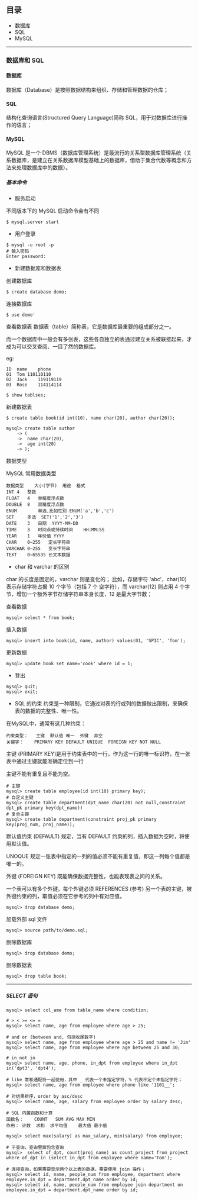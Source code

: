 ## 目录

- 数据库
- SQL
- MySQL

---

### 数据库和 SQL

#### 数据库
数据库（Database）是按照数据结构来组织、存储和管理数据的仓库；

#### SQL

结构化查询语言(Structured Query Language)简称 SQL，用于对数据库进行操作的语言；

#### MySQL

MySQL 是一个 DBMS（数据库管理系统）是最流行的关系型数据库管理系统（关系数据库，是建立在关系数据库模型基础上的数据库，借助于集合代数等概念和方法来处理数据库中的数据）。

##### 基本命令

- 服务启动

不同版本下的 MySQL 启动命令会有不同
```
$ mysql.server start
```

- 用户登录

```
$ mysql -u root -p
# 输入密码
Enter password:
```

- 新建数据库和数据表

创建数据库

```
$ create database demo;
```

连接数据库

```
$ use demo'
```

查看数据表
数据表（table）简称表，它是数据库最重要的组成部分之一。

而一个数据库中一般会有多张表，这些各自独立的表通过建立关系被联接起来，才成为可以交叉查阅、一目了然的数据库。

eg:
```
ID	name	phone
01	Tom	110110110
02	Jack	119119119
03	Rose	114114114
```

```
$ show tablses;
```

新建数据表

```
$ create table book(id int(10), name char(20), author char(20));

mysql> create table author
    -> (
    ->  name char(20),
    ->  age int(20)
    -> );
```

数据类型

MySQL 常用数据类型

```
数据类型	大小(字节)	用途	格式
INT	4	整数	
FLOAT	4	单精度浮点数	
DOUBLE	8	双精度浮点数	
ENUM		单选,比如性别	ENUM('a','b','c')
SET		多选	SET('1','2','3')
DATE	3	日期	YYYY-MM-DD
TIME	3	时间点或持续时间	HH:MM:SS
YEAR	1	年份值	YYYY
CHAR	0~255	定长字符串	
VARCHAR	0~255	变长字符串	
TEXT	0~65535	长文本数据	
```
* char 和 varchar 的区别

char 的长度是固定的，varchar 则是变化的；
比如，存储字符 'abc'，char(10) 表示存储字符占据 10 个字节（包括 7 个 空字符），而 varchar(12) 则占用 4 个字节，增加一个额外字节存储字符串本身长度，12 是最大字节数；

查看数据

```
mysql> select * from book;
```

插入数据

```
mysql> insert into book(id, name, author) values(01, 'SPIC', 'Tom');
```

更新数据

```
mysql> update book set name='cook' where id = 1;
```

- 登出
```
mysql> quit;
mysql> exit;
```

- SQL 的约束
约束是一种限制，它通过对表的行或列的数据做出限制，来确保表的数据的完整性、唯一性。

在MySQL中，通常有这几种约束：

```
约束类型：	主键	默认值	唯一	外键	非空
关键字：	PRIMARY KEY	DEFAULT	UNIQUE	FOREIGN KEY	NOT NULL
```

主键 (PRIMARY KEY)是用于约束表中的一行，作为这一行的唯一标识符，在一张表中通过主键就能准确定位到一行

主键不能有重复且不能为空。

```
# 主键
mysql> create table employee(id int(10) primary key); 
# 自定义主键
mysql> create table department(dpt_name char(20) not null,constraint dpt_pk primary key(dpt_name))
# 复合主键
mysql> create table department(constraint proj_pk primary key(proj_num, proj_name));
```

默认值约束 (DEFAULT) 规定，当有 DEFAULT 约束的列，插入数据为空时，将使用默认值。

UNOQUE 规定一张表中指定的一列的值必须不能有重复值，即这一列每个值都是唯一的。

外键 (FOREIGN KEY) 既能确保数据完整性，也能表现表之间的关系。

一个表可以有多个外键，每个外键必须 REFERENCES (参考) 另一个表的主键，被外键约束的列，取值必须在它参考的列中有对应值。


```
mysql> drop database demo;
```

加载外部 sql 文件

```
mysql> source path/to/demo.sql;
```

删除数据库

```
mysql> drop database demo;
```

删除数据表

```
mysql> drop table book;
```

---

##### SELECT 语句

```
mysql> select col_ame from table_name where condition;
```


```
# > < >= <= =
mysql> select name, age from employee where age > 25;
```

```
# and or (between and, 包括收尾数字)
mysql> select name, age from employee where age > 25 and name != 'Jim' 
mysql> select name, age from employee where age between 25 and 30;
```

```
# in not in
mysql> select name, age, phone, in_dpt from employee where in_dpt in('dpt3', 'dpt4');
```

```
# like 常和通配符一起使用，其中 _ 代表一个未指定字符，% 代表不定个未指定字符；
mysql> select name, age from employee where phone like '1101__';
```

```
# 对结果排序，order by asc/desc
mysql> select name, age, salary from employee order by salary desc;
```

```
# SQL 内置函数和计算
函数名：	COUNT	SUM	AVG	MAX	MIN
作用：	计数	求和	求平均值	最大值	最小值

mysql> select max(salary) as max_salary, min(salary) from employee;
```

```
# 子查询，查询里面包含查询
mysql>  select of_dpt, count(proj_name) as count_project from project where of_dpt in (select in_dpt from employee where name='Tom');
```

```
# 连接查询，如果需要显示两个以上表的数据，需要使用 join 操作；
mysql> select id, name, people_num from employee, department where employee.in_dpt = department.dpt_name order by id;
mysql> select id, name, people_num from employee join department on employee.in_dpt = department.dpt_name order by id;
```

